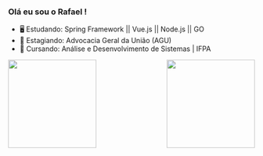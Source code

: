 ### Olá eu sou o Rafael !

- 🖥️ Estudando: Spring Framework || Vue.js || Node.js || GO
- 🏤 Estagiando: Advocacia Geral da União (AGU)
- 🌱 Cursando: Análise e Desenvolvimento de Sistemas | IFPA

<div>
  <img align="right" height="180em" src="https://github-readme-stats.vercel.app/api/top-langs/?username=Rfaelsn&layout=compact&langs_count=16&theme=nightowl"/>
  <img  height="180em" src="https://github-readme-stats.vercel.app/api?username=Rfaelsn&show_icons=true&theme=nightowl&include_all_commits=true&count_private=true"/>
  
</div>
<br>
